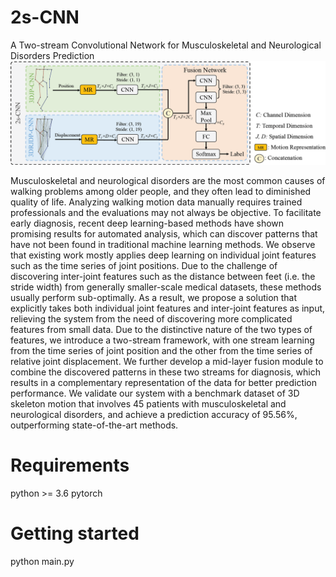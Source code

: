 # 2s-CNN
A Two-stream Convolutional Network for Musculoskeletal and Neurological Disorders Prediction
![Image text](https://github.com/zhumanli/2s-CNN/blob/main/framework.png)

Musculoskeletal and neurological disorders are the most common causes of walking problems among older people, and they often lead to diminished quality of life. Analyzing walking motion data manually requires trained professionals and the evaluations may not always be objective. To facilitate early diagnosis, recent deep learning-based methods have shown promising results for automated analysis, which can discover patterns that have not been found in traditional machine learning methods. We observe that existing work mostly applies deep learning on individual joint features such as the time series of joint positions. Due to the challenge of discovering inter-joint features such as the distance between feet (i.e. the stride width) from generally smaller-scale medical datasets, these methods usually perform sub-optimally. As a result, we propose a solution that explicitly takes both individual joint features and inter-joint features as input, relieving the system from the need of discovering more complicated features from small data. Due to the distinctive nature of the two types of features, we introduce a two-stream framework, with one stream learning from the time series of joint position and the other from the time series of relative joint displacement. We further develop a mid-layer fusion module to combine the discovered patterns in these two streams for diagnosis, which results in a complementary representation of the data for better prediction performance. We validate our system with a benchmark dataset of 3D skeleton motion that involves 45 patients with musculoskeletal and neurological disorders, and achieve a prediction accuracy of 95.56%, outperforming state-of-the-art methods.

# Requirements
python >= 3.6
pytorch

# Getting started
python main.py
